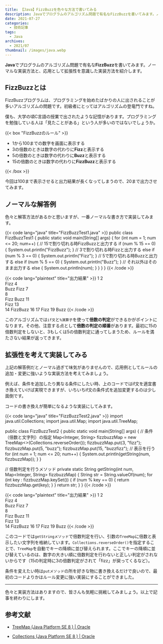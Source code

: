 ```yaml
---
title: 【Java】FizzBuzzを色々な方法で書いてみる
description: Javaでプログラムのアルゴリズム問題で有名なFizzBuzzを書いてみます。ノーマルな実装方法と、応用として拡張性を意識した実装方法を紹介します。
date: 2021-07-27
categories:
  - 技術記事
tags: 
  - Java
archives: 
  - 2021/07
thumbnail: /images/java.webp
---
```


**Java**でプログラムのアルゴリズム問題で有名な**FizzBuzz**を書いてみます。ノーマルな実装方法と、応用として拡張性を意識した実装方法を紹介します。

<!--more-->

## FizzBuzzとは

FizzBuzzプログラムは、プログラミングを始めたばかりの人に出されることが多いアルゴリズムの問題です。初級者にとってはアルゴリズムの登竜門ですね。

僕も、大学の頃C言語の授業で出されたような記憶があります。プログラミングを勉強している人は「見たことがある」という人が多いのではないでしょうか。

{{< box "FizzBuzzのルール" >}}
<ul>
<li>1から100までの数字を画面に表示する</li>
<li>3の倍数のときは数字の代わりに<strong>Fizz</strong>と表示する</li>
<li>5の倍数のときは数字の代わりに<strong>Buzz</strong>と表示する</li>
<li>15の倍数のときは数字の代わりに<strong>FizzBuzz</strong>と表示する</li>
</ul>
{{< /box >}}

今回は100まで表示させると出力結果が長くなってしまうので、20まで出力させてみます。

## ノーマルな解答例

色々と解答方法があるかと思いますが、一番ノーマルな書き方で実装してみます。

{{< code lang="java" title="FizzBuzzTest1.java" >}}
public class FizzBuzzTest1 {
  public static void main(String[] args) {
    for (int num = 1; num <= 20; num++) {
      // 15で割り切れる時FizzBuzzと出力する
      if (num % 15 == 0) {
        System.out.println("FizzBuzz");
      }
      // 3で割り切れる時Fizzと出力する
      else if (num % 3 == 0) {
        System.out.println("Fizz");
      }
      // 5で割り切れる時Buzzと出力する
      else if (num % 5 == 0) {
        System.out.println("Buzz");
      }
      // それ以外はそのまま出力する
      else {
        System.out.println(num);
      }
    }
  }
}
{{< /code >}}

{{< code lang="plaintext" title="出力結果" >}}
1
2   
Fizz
4   
Buzz
Fizz
7   
8   
Fizz
Buzz
11  
Fizz
13  
14
FizzBuzz
16
17
Fizz
19
Buzz
{{< /code >}}

このアルゴリズムでは`if文`と`%演算子`を使って**倍数の判定**ができるかがポイントになります。その他、注意する点として**倍数の判定の順番**があります。最初に15の倍数判定をしないと、3もしくは5の倍数判定に通ってしまうため、ルールを満たさない結果が返ってきます。

## 拡張性を考えて実装してみる

上記の解答例だとノーマル過ぎて味気がありませんので、応用例としてルールの追加・変更に強いような実装方法を考えてみましょう。

例えば、条件を追加したり異なる条件にしたい時、上のコードではif文を適宜書き換えていけば実現できますが、いちいちif文の条件式を追加変更するのは少し面倒です。

コードの書き換えが簡単になるような実装にしてみます。

{{< code lang="java" title="FizzBuzzTest2.java" >}}
import java.util.Collections;
import java.util.Map;
import java.util.TreeMap;

public class FizzBuzzTest2 {
  public static void main(String[] args) {
    // 条件（倍数と文字列）の指定
    Map<Integer, String> fizzbuzzMap = new TreeMap<>(Collections.reverseOrder());
    fizzbuzzMap.put(3, "fizz");
    fizzbuzzMap.put(5, "buzz");
    fizzbuzzMap.put(15, "buzzfizz");
    // 表示を行う
    for (int num = 1; num <= 20; num++) {
      System.out.println(getString(num, fizzbuzzMap));
    }
  }

  // 倍数判定を行うメソッド
  private static String getString(int num, Map<Integer, String> fizzbuzzMap) {
    String str = String.valueOf(num);
    for (int key : fizzbuzzMap.keySet()) {
      if (num % key == 0) {
        return fizzbuzzMap.get(key);
      }
    }
    return str;
  }
}
{{< /code >}}

{{< code lang="plaintext" title="出力結果" >}}
1
2   
Fizz
4   
Buzz
Fizz
7   
8   
Fizz
Buzz
11  
Fizz
13  
14
FizzBuzz
16
17
Fizz
19
Buzz
{{< /code >}}

このコードでは`getStringメソッド`で倍数判定を行い、引数の`TreeMap`に倍数と表示したい文字列を格納しています。`Collections.reverseOrder()`を指定することで、`TreeMap`を自動でキーの降順に並び替えられます。ここでキーの降順に並び替えているのは、数字の大きい順に倍数判定を行わないと正しい判定がされないからです（15の判定時に3の倍数判定がされて「fizz」が戻ってくるなど）。

条件を変えたい時は`putメソッド`の所を好きな物に書き換えるだけで良いので、最初のコードよりかはルール変更に強い実装にすることができました。

* * *

色々と実装方法はありますので、皆さんも気軽に挑戦してみましょう。以上で記事を終わりにします。

## 参考文献

* [TreeMap (Java Platform SE 8 ) | Oracle](https://docs.oracle.com/javase/jp/8/docs/api/java/util/TreeMap.html)

* [Collections (Java Platform SE 8 ) | Oracle](https://docs.oracle.com/javase/jp/8/docs/api/java/util/Collections.html)